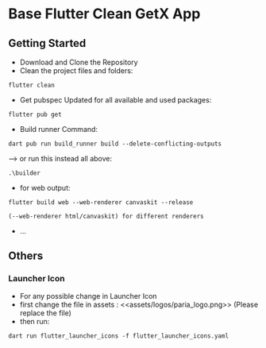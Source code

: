# Base Flutter Clean GetX App

## Getting Started

- Download and Clone the Repository
- Clean the project files and folders:
```
flutter clean
```

- Get pubspec Updated for all available and used packages:
```
flutter pub get
```

- Build runner Command:
```
dart pub run build_runner build --delete-conflicting-outputs
```

--> or run this instead all above:
```
.\builder
```

- for web output:
```
flutter build web --web-renderer canvaskit --release
```
```
(--web-renderer html/canvaskit) for different renderers
```
- ...


## Others
### Launcher Icon
- For any possible change in Launcher Icon
- first change the file in assets : <<assets/logos/paria_logo.png>> (Please replace the file)
- then run:
```
dart run flutter_launcher_icons -f flutter_launcher_icons.yaml
```

